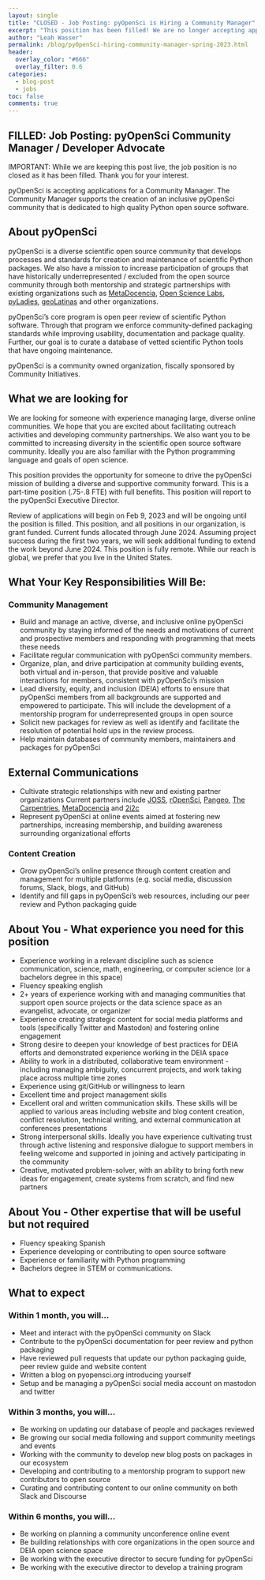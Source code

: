 ```yaml
---
layout: single
title: "CLOSED - Job Posting: pyOpenSci is Hiring a Community Manager"
excerpt: "This position has been filled! We are no longer accepting applications. "
author: "Leah Wasser"
permalink: /blog/pyOpenSci-hiring-community-manager-spring-2023.html
header:
  overlay_color: "#666"
  overlay_filter: 0.6
categories:
  - blog-post
  - jobs
toc: false
comments: true
---
```


## FILLED: Job Posting: pyOpenSci Community Manager / Developer Advocate

IMPORTANT:
While we are keeping this post live, the job position is no closed as it has been filled. Thank you for your interest.

pyOpenSci is accepting applications for a Community Manager. The Community
Manager supports the creation of an inclusive pyOpenSci community that is
dedicated to high quality Python open source software.

## About pyOpenSci

pyOpenSci is a diverse scientific open source community that develops processes
and standards for creation and maintenance of scientific Python packages. We
also have a mission to increase participation of groups that have historically
underrepresented / excluded from the open source community
through both mentorship and strategic partnerships with existing organizations
such as [MetaDocencia](https://www.metadocencia.org/), [Open Science Labs](https://opensciencelabs.org/), [pyLadies](https://pyladies.com/), [geoLatinas](https://geolatinas.org/) and other
organizations.

pyOpenSci’s core program is open peer review of scientific Python software.
Through that program we enforce community-defined packaging standards while
improving usability, documentation and package quality. Further, our goal is to
curate a database of vetted scientific Python tools that have ongoing
maintenance.

pyOpenSci is a community owned organization, fiscally sponsored by Community Initiatives.

## What we are looking for

We are looking for someone with experience managing large, diverse online
communities. We hope that you are excited about facilitating outreach activities
and developing community partnerships. We also want you to be committed to
increasing diversity in the scientific open source software community. Ideally
you are also familiar with the Python programming language and goals of open
science.

This position provides the opportunity for someone to drive the pyOpenSci
mission of building a diverse and supportive community forward. This is a
part-time position (.75-.8 FTE) with full benefits. This position will report
to the pyOpenSci Executive Director.

Review of applications will begin on Feb 9, 2023 and will be ongoing until the
position is filled. This position, and all positions in our organization, is
grant funded. Current funds allocated through June 2024. Assuming project
success during the first two years, we will seek additional funding to extend
the work beyond June 2024. This position is fully remote. While our reach is
global, we prefer that you live in the United States.

## What Your Key Responsibilities Will Be:

### Community Management

- Build and manage an active, diverse, and inclusive online pyOpenSci community by staying informed of the needs and motivations of current and prospective members and responding with programming that meets these needs
- Facilitate regular communication with pyOpenSci community members.
- Organize, plan, and drive participation at community building events, both virtual and in-person, that provide positive and valuable interactions for members, consistent with pyOpenSci’s mission
- Lead diversity, equity, and inclusion (DEIA) efforts to ensure that pyOpenSci members from all backgrounds are supported and empowered to participate. This will include the development of a mentorship program for underrepresented groups in open source
- Solicit new packages for review as well as identify and facilitate the resolution of potential hold ups in the review process.
- Help maintain databases of community members, maintainers and packages for pyOpenSci

## External Communications

- Cultivate strategic relationships with new and existing partner organizations Current partners include [JOSS](https://joss.theoj.org/),
  [rOpenSci](https://ropensci.org/), [Pangeo](https://pangeo.io/), [The Carpentries](https://carpentries.org/), [MetaDocencia](https://www.metadocencia.org/) and [2i2c](https://2i2c.org/)
- Represent pyOpenSci at online events aimed at fostering new partnerships, increasing membership, and building awareness surrounding organizational efforts

### Content Creation

- Grow pyOpenSci’s online presence through content creation and management for multiple platforms (e.g. social media, discussion forums, Slack, blogs, and GitHub)
- Identify and fill gaps in pyOpenSci’s web resources, including our peer review and Python packaging guide

## About You - What experience you need for this position

- Experience working in a relevant discipline such as science communication, science, math, engineering, or computer science (or a bachelors degree in this space)
- Fluency speaking english
- 2+ years of experience working with and managing communities that support open source projects or the data science space as an evangelist, advocate, or organizer
- Experience creating strategic content for social media platforms and tools (specifically Twitter and Mastodon) and fostering online engagement
- Strong desire to deepen your knowledge of best practices for DEIA efforts and demonstrated experience working in the DEIA space
- Ability to work in a distributed, collaborative team environment - including managing ambiguity, concurrent projects, and work taking place across multiple time zones
- Experience using git/GitHub or willingness to learn
- Excellent time and project management skills
- Excellent oral and written communication skills. These skills will be applied to various areas including website and blog content creation, conflict resolution, technical writing, and external communication at conferences presentations
- Strong interpersonal skills. Ideally you have experience cultivating trust through active listening and responsive dialogue to support members in feeling welcome and supported in joining and actively participating in the community
- Creative, motivated problem-solver, with an ability to bring forth new ideas for engagement, create systems from scratch, and find new partners

## About You - Other expertise that will be useful but not required

- Fluency speaking Spanish
- Experience developing or contributing to open source software
- Experience or familiarity with Python programming
- Bachelors degree in STEM or communications.

## What to expect

### Within 1 month, you will…

- Meet and interact with the pyOpenSci community on Slack
- Contribute to the pyOpenSci documentation for peer review and python packaging
- Have reviewed pull requests that update our python packaging guide, peer review guide and website content
- Written a blog on pyopensci.org introducing yourself
- Setup and be managing a pyOpenSci social media account on mastodon and twitter

### Within 3 months, you will…

- Be working on updating our database of people and packages reviewed
- Be growing our social media following and support community meetings and events
- Working with the community to develop new blog posts on packages in our ecosystem
- Developing and contributing to a mentorship program to support new contributors to open source
- Curating and contributing content to our online community on both Slack and Discourse

### Within 6 months, you will…

- Be working on planning a community unconference online event
- Be building relationships with core organizations in the open source and DEIA open science space
- Be working with the executive director to secure funding for pyOpenSci
- Be working with the executive director to develop a training program
